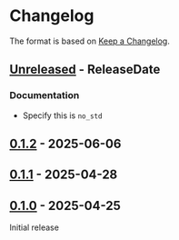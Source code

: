 # Changelog

The format is based on [Keep a Changelog].

[Keep a Changelog]: http://keepachangelog.com/en/1.0.0/

<!-- next-header -->
## [Unreleased] - ReleaseDate

### Documentation

- Specify this is `no_std`

## [0.1.2] - 2025-06-06

## [0.1.1] - 2025-04-28

## [0.1.0] - 2025-04-25

Initial release

<!-- next-url -->
[Unreleased]: https://github.com/toml-rs/toml/compare/toml_write-v0.1.2...HEAD
[0.1.2]: https://github.com/toml-rs/toml/compare/toml_write-v0.1.1...toml_write-v0.1.2
[0.1.1]: https://github.com/toml-rs/toml/compare/toml_write-v0.1.0...toml_write-v0.1.1
[0.1.0]: https://github.com/toml-rs/toml/compare/d00d2856...toml_write-v0.1.0
